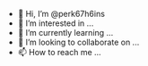 - 👋 Hi, I’m @perk67h6ins
- 👀 I’m interested in ...
- 🌱 I’m currently learning ...
- 💞️ I’m looking to collaborate on ...
- 📫 How to reach me ...

